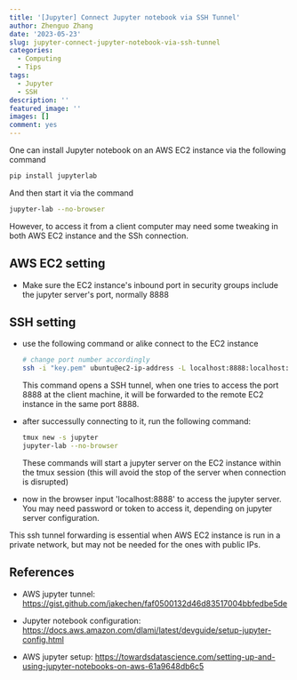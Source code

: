 ```yaml
---
title: '[Jupyter] Connect Jupyter notebook via SSH Tunnel'
author: Zhenguo Zhang
date: '2023-05-23'
slug: jupyter-connect-jupyter-notebook-via-ssh-tunnel
categories:
  - Computing
  - Tips
tags:
  - Jupyter
  - SSH
description: ''
featured_image: ''
images: []
comment: yes
---
```


One can install Jupyter notebook on an AWS EC2 instance via the following command

```bash
pip install jupyterlab
```

And then start it via the command

```bash
jupyter-lab --no-browser
```

However, to access it from a client computer may need some tweaking in both
AWS EC2 instance and the SSh connection.

## AWS EC2 setting

- Make sure the EC2 instance's inbound port in security groups include the jupyter
  server's port, normally 8888
  
## SSH setting

- use the following command or alike connect to the EC2 instance
  ```bash
  # change port number accordingly
  ssh -i "key.pem" ubuntu@ec2-ip-address -L localhost:8888:localhost:8888
  ```
  
  This command opens a SSH tunnel, when one tries to access the port 8888 at the
  client machine, it will be forwarded to the remote EC2 instance in the same
  port 8888.
  
- after successully connecting to it, run the following command:
  ```bash
  tmux new -s jupyter
  jupyter-lab --no-browser
  ```
  
  These commands will start a jupyter server on the EC2 instance within the tmux
  session (this will avoid the stop of the server when connection is disrupted)
  
- now in the browser input 'localhost:8888' to access the jupyter server. You may
  need password or token to access it, depending on jupyter server configuration.
  

This ssh tunnel forwarding is essential when AWS EC2 instance is run in a private
network, but may not be needed for the ones with public IPs.

## References

- AWS jupyter tunnel: https://gist.github.com/jakechen/faf0500132d46d83517004bbfedbe5de

- Jupyter notebook configuration: https://docs.aws.amazon.com/dlami/latest/devguide/setup-jupyter-config.html

- AWS jupyter setup: https://towardsdatascience.com/setting-up-and-using-jupyter-notebooks-on-aws-61a9648db6c5
